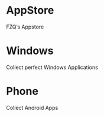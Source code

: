 # AppStore
FZQ‘s Appstore

# Windows
Collect perfect Windows Applications

# Phone
Collect Android Apps
